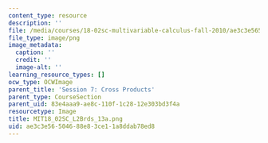 ```yaml
---
content_type: resource
description: ''
file: /media/courses/18-02sc-multivariable-calculus-fall-2010/ae3c3e56504688e83ce11a8ddab78ed8_MIT18_02SC_L2Brds_13a.png
file_type: image/png
image_metadata:
  caption: ''
  credit: ''
  image-alt: ''
learning_resource_types: []
ocw_type: OCWImage
parent_title: 'Session 7: Cross Products'
parent_type: CourseSection
parent_uid: 83e4aaa9-ae8c-110f-1c28-12e303bd3f4a
resourcetype: Image
title: MIT18_02SC_L2Brds_13a.png
uid: ae3c3e56-5046-88e8-3ce1-1a8ddab78ed8
---
```

